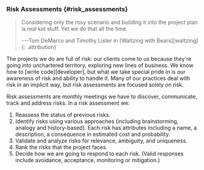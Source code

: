 ### Risk Assessments {#risk_assessments}

> Considering only the rosy scenario and building it into the project plan is real kid stuff.
> Yet we do that all the time.
>
> ---Tom DeMarco and Timothy Lister in [Waltzing with Bears][waltzing]
> {: .attribution}

The projects we do are full of risk: our clients come to us because they're going into unchartered territory, exploring new lines of business.
We know how to [write code][developer], but what we take special pride in is our awareness of risk and ability to handle it.
Many of our practices deal with risk in an implicit way,
but risk assessments are focused solely on risk.

Risk assessments are monthly meetings we have to discover, communicate, track and address risks.
In a risk assessment we:

1. Reassess the status of previous risks.
1. Identify risks using various approaches (including brainstorming, analogy and history-based).
   Each risk has attributes including a name, a description, a consequence in estimated cost and probability.
1. Validate and analyze risks for relevance, ambiguity, and uniqueness.
1. Rank the risks that the project faces.
1. Decide how we are going to respond to each risk.
   (Valid responses include avoidance, acceptance, monitoring or mitigation.)
